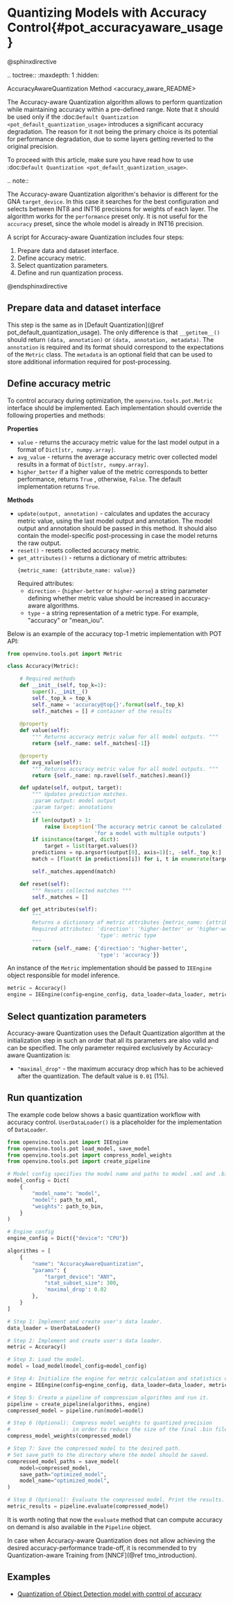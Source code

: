 # Quantizing Models with Accuracy Control{#pot_accuracyaware_usage}

@sphinxdirective

.. toctree::
   :maxdepth: 1
   :hidden:

   AccuracyAwareQuantization Method <accuracy_aware_README>


The Accuracy-aware Quantization algorithm allows to perform quantization while maintaining accuracy within a pre-defined range. Note that it should be used only if  the :doc:`Default Quantization <pot_default_quantization_usage>` introduces a significant accuracy degradation. The reason for it not being the primary choice is its potential for performance degradation, due to some layers getting reverted to the original precision.

To proceed with this article, make sure you have read how to use :doc:`Default Quantization <pot_default_quantization_usage>`.

.. note::
   
   The Accuracy-aware Quantization algorithm's behavior is different for the GNA ``target_device``. In this case it searches for the best configuration and selects between INT8 and INT16 precisions for weights of each layer. The algorithm works for the ``performance`` preset only. It is not useful for the ``accuracy`` preset, since the whole model is already in INT16 precision.

A script for Accuracy-aware Quantization includes four steps:

1. Prepare data and dataset interface.
2. Define accuracy metric.
3. Select quantization parameters.
4. Define and run quantization process.

@endsphinxdirective

## Prepare data and dataset interface
This step is the same as in [Default Quantization](@ref pot_default_quantization_usage). The only difference is that `__getitem__()` should return `(data, annotation)` or `(data, annotation, metadata)`. The `annotation` is required and its format should correspond to the expectations of the `Metric` class. The `metadata` is an optional field that can be used to store additional information required for post-processing.

## Define accuracy metric
To control accuracy during optimization, the `openvino.tools.pot.Metric` interface should be implemented. Each implementation should override the following properties and methods:

**Properties**
- `value` - returns the accuracy metric value for the last model output in a format of `Dict[str, numpy.array]`.
- `avg_value` - returns the average accuracy metric over collected model results in a format of `Dict[str, numpy.array]`.
- `higher_better` if a higher value of the metric corresponds to better performance, returns `True` , otherwise, `False`. The default implementation returns `True`.

**Methods**
- `update(output, annotation)` - calculates and updates the accuracy metric value, using the last model output and annotation. The model output and annotation should be passed in this method. It should also contain the model-specific post-processing in case the model returns the raw output.
- `reset()` - resets collected accuracy metric. 
- `get_attributes()` - returns a dictionary of metric attributes:
   ```
   {metric_name: {attribute_name: value}}
   ```
   Required attributes: 
   - `direction` - (`higher-better` or `higher-worse`) a string parameter defining whether metric value 
    should be increased in accuracy-aware algorithms.
   - `type` - a string representation of a metric type. For example, "accuracy" or "mean_iou".

Below is an example of the accuracy top-1 metric implementation with POT API:
```python
from openvino.tools.pot import Metric

class Accuracy(Metric):

    # Required methods
    def __init__(self, top_k=1):
        super().__init__()
        self._top_k = top_k
        self._name = 'accuracy@top{}'.format(self._top_k)
        self._matches = [] # container of the results
    
    @property
    def value(self):
        """ Returns accuracy metric value for all model outputs. """
        return {self._name: self._matches[-1]}

    @property
    def avg_value(self):
        """ Returns accuracy metric value for all model outputs. """
        return {self._name: np.ravel(self._matches).mean()}

    def update(self, output, target):
        """ Updates prediction matches.
        :param output: model output
        :param target: annotations
        """
        if len(output) > 1:
            raise Exception('The accuracy metric cannot be calculated '
                            'for a model with multiple outputs')
        if isinstance(target, dict):
            target = list(target.values())
        predictions = np.argsort(output[0], axis=1)[:, -self._top_k:]
        match = [float(t in predictions[i]) for i, t in enumerate(target)]

        self._matches.append(match)

    def reset(self):
        """ Resets collected matches """
        self._matches = []

    def get_attributes(self):
        """
        Returns a dictionary of metric attributes {metric_name: {attribute_name: value}}.
        Required attributes: 'direction': 'higher-better' or 'higher-worse'
                             'type': metric type
        """
        return {self._name: {'direction': 'higher-better',
                             'type': 'accuracy'}}
```

An instance of the `Metric` implementation should be passed to `IEEngine` object responsible for model inference.

```python
metric = Accuracy()
engine = IEEngine(config=engine_config, data_loader=data_loader, metric=metric)
```

## Select quantization parameters
Accuracy-aware Quantization uses the Default Quantization algorithm at the initialization step in such an order that all its parameters are also valid and can be specified. The only parameter required exclusively by Accuracy-aware Quantization is:
- `"maximal_drop"` - the maximum accuracy drop which has to be achieved after the quantization. The default value is `0.01` (1%).

## Run quantization

The example code below shows a basic quantization workflow with accuracy control. `UserDataLoader()` is a placeholder for the implementation of `DataLoader`.

```python
from openvino.tools.pot import IEEngine
from openvino.tools.pot load_model, save_model
from openvino.tools.pot import compress_model_weights
from openvino.tools.pot import create_pipeline

# Model config specifies the model name and paths to model .xml and .bin file
model_config = Dict(
    {
        "model_name": "model",
        "model": path_to_xml,
        "weights": path_to_bin,
    }
)

# Engine config
engine_config = Dict({"device": "CPU"})

algorithms = [
    {
        "name": "AccuracyAwareQuantization",
        "params": {
            "target_device": "ANY", 
            "stat_subset_size": 300,
            'maximal_drop': 0.02
        },
    }
]

# Step 1: Implement and create user's data loader.
data_loader = UserDataLoader()

# Step 2: Implement and create user's data loader.
metric = Accuracy()

# Step 3: Load the model.
model = load_model(model_config=model_config)

# Step 4: Initialize the engine for metric calculation and statistics collection.
engine = IEEngine(config=engine_config, data_loader=data_loader, metric=metric)

# Step 5: Create a pipeline of compression algorithms and run it.
pipeline = create_pipeline(algorithms, engine)
compressed_model = pipeline.run(model=model)

# Step 6 (Optional): Compress model weights to quantized precision
#                    in order to reduce the size of the final .bin file.
compress_model_weights(compressed_model)

# Step 7: Save the compressed model to the desired path.
# Set save_path to the directory where the model should be saved.
compressed_model_paths = save_model(
    model=compressed_model,
    save_path="optimized_model",
    model_name="optimized_model",
)

# Step 8 (Optional): Evaluate the compressed model. Print the results.
metric_results = pipeline.evaluate(compressed_model)
```

It is worth noting that now the `evaluate` method that can compute accuracy on demand is also available in the `Pipeline` object.

In case when Accuracy-aware Quantization does not allow achieving the desired accuracy-performance trade-off, it is recommended to try Quantization-aware Training from [NNCF](@ref tmo_introduction).

## Examples

 * [Quantization of Object Detection model with control of accuracy](https://github.com/openvinotoolkit/openvino/tree/master/tools/pot/openvino/tools/pot/api/samples/object_detection)

